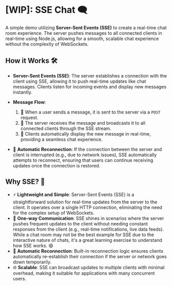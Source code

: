 # [WIP]: SSE Chat 🗨️

A simple demo utilizing **Server-Sent Events (SSE)** to create a real-time chat room experience. The server pushes messages to all connected clients in real-time using Node.js, allowing for a smooth, scalable chat experience without the complexity of WebSockets.

## How it Works 🛠️
- **Server-Sent Events (SSE)**: The server establishes a connection with the client using SSE, allowing it to push real-time updates like chat messages. Clients listen for incoming events and display new messages instantly.
  
- **Message Flow**:
  1. 📨 When a user sends a message, it is sent to the server via a `POST` request.
  2. 📡 The server receives the message and broadcasts it to all connected clients through the SSE stream.
  3. 💬 Clients automatically display the new message in real-time, providing a seamless chat experience.

- 🔄 **Automatic Reconnection**: If the connection between the server and client is interrupted (e.g., due to network issues), SSE automatically attempts to reconnect, ensuring that users can continue receiving updates once the connection is restored.


## Why SSE? 🤔
- ⚡ **Lightweight and Simple**: Server-Sent Events (SSE) is a straightforward solution for real-time updates from the server to the client. It operates over a single HTTP connection, eliminating the need for the complex setup of WebSockets.
- 🔁 **One-way Communication**: SSE shines in scenarios where the server pushes frequent updates to the client without needing constant responses from the client (e.g., real-time notifications, live data feeds). While a chat room may not be the best example for SSE due to the interactive nature of chats, it's a great learning exercise to understand how SSE works. 😄
- 🔄 **Automatic Reconnection**: Built-in reconnection logic ensures clients automatically re-establish their connection if the server or network goes down temporarily.
- 🌐 **Scalable**: SSE can broadcast updates to multiple clients with minimal overhead, making it suitable for applications with many concurrent users.
